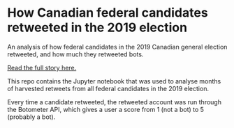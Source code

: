 # How Canadian federal candidates retweeted in the 2019 election

An analysis of how federal candidates in the 2019 Canadian general election retweeted, and how much they retweeted bots.

[Read the full story here.](https://www.cbc.ca/news/politics/twitter-candidates-retweets-1.5335220)

This repo contains the Jupyter notebook that was used to analyse months of harvested retweets from all federal candidates in the 2019 election.

Every time a candidate retweeted, the retweeted account was run through the Botometer API, which gives a user a score from 1 (not a bot) to 5 (probably a bot).
